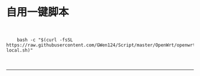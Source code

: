 # 自用一键脚本

<br />

		bash -c "$(curl -fsSL https://raw.githubusercontent.com/GWen124/Script/master/OpenWrt/openwrt-local.sh)"

<br />
		


---